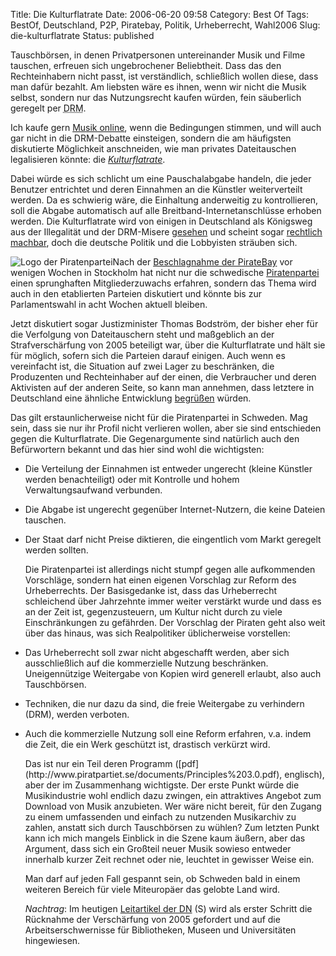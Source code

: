 Title: Die Kulturflatrate
Date: 2006-06-20 09:58
Category: Best Of
Tags: BestOf, Deutschland, P2P, Piratebay, Politik, Urheberrecht, Wahl2006
Slug: die-kulturflatrate
Status: published

Tauschbörsen, in denen Privatpersonen untereinander Musik und Filme
tauschen, erfreuen sich ungebrochener Beliebtheit. Dass das den
Rechteinhabern nicht passt, ist verständlich, schließlich wollen diese,
dass man dafür bezahlt. Am liebsten wäre es ihnen, wenn wir nicht die
Musik selbst, sondern nur das Nutzungsrecht kaufen würden, fein
säuberlich geregelt per
<abbr title="Digital Restriction Management">DRM</abbr>.

Ich kaufe gern [Musik online](http://www.emusic.com), wenn die
Bedingungen stimmen, und will auch gar nicht in die DRM-Debatte
einsteigen, sondern die am häufigsten diskutierte Möglichkeit
anschneiden, wie man privates Dateitauschen legalisieren könnte: die
[*Kulturflatrate*](http://de.wikipedia.org/wiki/Kulturflatrate).

Dabei würde es sich schlicht um eine Pauschalabgabe handeln, die jeder
Benutzer entrichtet und deren Einnahmen an die Künstler weiterverteilt
werden. Da es schwierig wäre, die Einhaltung anderweitig zu
kontrollieren, soll die Abgabe automatisch auf alle
Breitband-Internetanschlüsse erhoben werden. Die Kulturflatrate wird von
einigen in Deutschland als Königsweg aus der Illegalität und der
DRM-Misere [gesehen](http://www.heise.de/tp/r4/artikel/17/17717/1.html)
und scheint sogar [rechtlich
machbar](http://www.netzpolitik.org/2006/filesharing-kann-doch-legalisiert-werden/),
doch die deutsche Politik und die Lobbyisten sträuben sich.

![Logo der Piratenpartei](/pic/piratparti.png)Nach der [Beschlagnahme
der PirateBay](http://www.fiket.de/2006/06/09/neues-von-den-piraten/)
vor wenigen Wochen in Stockholm hat nicht nur die schwedische
[Piratenpartei](http://www2.piratpartiet.se) einen sprunghaften
Mitgliederzuwachs erfahren, sondern das Thema wird auch in den
etablierten Parteien diskutiert und könnte bis zur Parlamentswahl in
acht Wochen aktuell bleiben.

Jetzt diskutiert sogar Justizminister Thomas Bodström, der bisher eher
für die Verfolgung von Dateitauschern steht und maßgeblich an der
Strafverschärfung von 2005 beteiligt war, über die Kulturflatrate und
hält sie für möglich, sofern sich die Parteien darauf einigen. Auch wenn
es vereinfacht ist, die Situation auf zwei Lager zu beschränken, die
Produzenten und Rechteinhaber auf der einen, die Verbraucher und deren
Aktivisten auf der anderen Seite, so kann man annehmen, dass letztere in
Deutschland eine ähnliche Entwicklung
[begrüßen](http://www.spreeblick.com/2006/06/12/kulturflatrate-reloaded/)
würden.

Das gilt erstaunlicherweise nicht für die Piratenpartei in Schweden. Mag
sein, dass sie nur ihr Profil nicht verlieren wollen, aber sie sind
entschieden gegen die Kulturflatrate. Die Gegenargumente sind natürlich
auch den Befürwortern bekannt und das hier sind wohl die wichtigsten:

-   Die Verteilung der Einnahmen ist entweder ungerecht (kleine Künstler
    werden benachteiligt) oder mit Kontrolle und hohem
    Verwaltungsaufwand verbunden.
-   Die Abgabe ist ungerecht gegenüber Internet-Nutzern, die keine
    Dateien tauschen.

-   Der Staat darf nicht Preise diktieren, die eingentlich vom Markt
    geregelt werden sollten.

    </p>
    Die Piratenpartei ist allerdings nicht stumpf gegen alle
    aufkommenden Vorschläge, sondern hat einen eigenen Vorschlag zur
    Reform des Urheberrechts. Der Basisgedanke ist, dass das
    Urheberrecht schleichend über Jahrzehnte immer weiter verstärkt
    wurde und dass es an der Zeit ist, gegenzusteuern, um Kultur nicht
    durch zu viele Einschränkungen zu gefährden. Der Vorschlag der
    Piraten geht also weit über das hinaus, was sich Realpolitiker
    üblicherweise vorstellen:

-   Das Urheberrecht soll zwar nicht abgeschafft werden, aber sich
    ausschließlich auf die kommerzielle Nutzung beschränken.
    Uneigennützige Weitergabe von Kopien wird generell erlaubt, also
    auch Tauschbörsen.
-   Techniken, die nur dazu da sind, die freie Weitergabe zu verhindern
    (DRM), werden verboten.

<ul>
<li>
Auch die kommerzielle Nutzung soll eine Reform erfahren, v.a. indem die
Zeit, die ein Werk geschützt ist, drastisch verkürzt wird.

</p>
Das ist nur ein Teil deren Programm
([pdf](http://www.piratpartiet.se/documents/Principles%203.0.pdf),
englisch), aber der im Zusammenhang wichtigste. Der erste Punkt würde
die Musikindustrie wohl endlich dazu zwingen, ein attraktives Angebot
zum Download von Musik anzubieten. Wer wäre nicht bereit, für den Zugang
zu einem umfassenden und einfach zu nutzenden Musikarchiv zu zahlen,
anstatt sich durch Tauschbörsen zu wühlen? Zum letzten Punkt kann ich
mich mangels Einblick in die Szene kaum äußern, aber das Argument, dass
sich ein Großteil neuer Musik sowieso entweder innerhalb kurzer Zeit
rechnet oder nie, leuchtet in gewisser Weise ein.

Man darf auf jeden Fall gespannt sein, ob Schweden bald in einem
weiteren Bereich für viele Miteuropäer das gelobte Land wird.

*Nachtrag*: Im heutigen [Leitartikel der
DN](http://www.dn.se/DNet/jsp/polopoly.jsp?d=576&a=553865&previousRenderType=2)
(S) wird als erster Schritt die Rücknahme der Verschärfung von 2005
gefordert und auf die Arbeitserschwernisse für Bibliotheken, Museen und
Universitäten hingewiesen.

